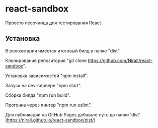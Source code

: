 # react-sandbox

Проосто песочница для тестирования React

## Установка

В репозитарии имеется итоговый билд в папке "dist".

Клонирование репозитория "git clone https://github.com/Nirall/react-sandbox".

Установка зависимостей "npm install".

Запуск на dev-сервере "npm start".

Сборка билда "npm run build".

Прогонка через линтер "npm run eslint".

Для публикации на GitHub Pages добавьте путь до папки 'dist' (https://nirall.github.io/react-sandbox/dist/)

